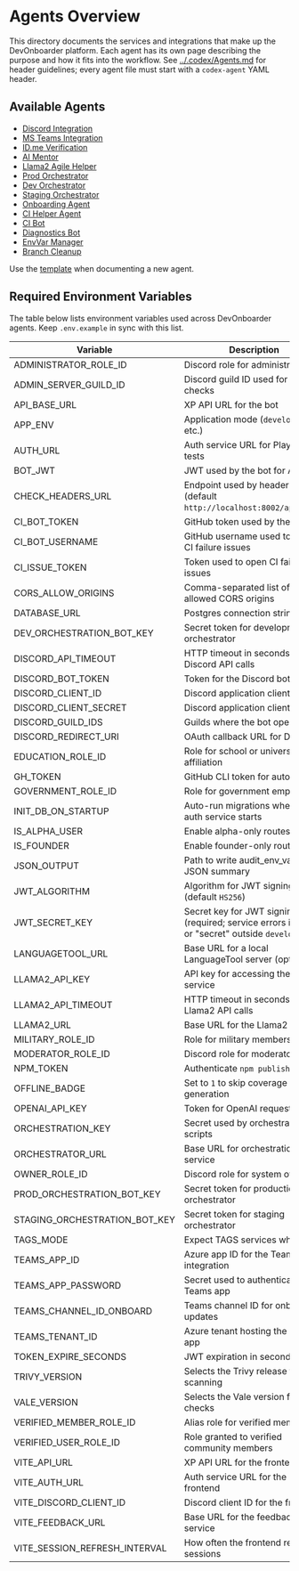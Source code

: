 # Agents Overview

This directory documents the services and integrations that make up the
DevOnboarder platform. Each agent has its own page describing the purpose and
how it fits into the workflow.
See [../.codex/Agents.md](../.codex/Agents.md) for header guidelines; every agent file must start with a `codex-agent` YAML header.

## Available Agents

- [Discord Integration](discord-integration.md)
- [MS Teams Integration](ms-teams-integration.md)
- [ID.me Verification](idme-verification.md)
- [AI Mentor](ai-mentor.md)
- [Llama2 Agile Helper](llama2-agile-helper.md)
- [Prod Orchestrator](prod-orchestrator.md)
- [Dev Orchestrator](dev-orchestrator.md)
- [Staging Orchestrator](staging-orchestrator.md)
- [Onboarding Agent](onboarding-agent.md)
- [CI Helper Agent](ci-helper-agent.md)
- [CI Bot](ci-bot.md)
- [Diagnostics Bot](diagnostics-bot.md)
- [EnvVar Manager](envvar-manager.md)
- [Branch Cleanup](branch-cleanup.md)

Use the [template](templates/agent-spec-template.md) when documenting a new agent.

## Required Environment Variables

The table below lists environment variables used across DevOnboarder agents. Keep `.env.example` in sync with this list.

| Variable                      | Description |
| ----------------------------- | ----------- |
| ADMINISTRATOR_ROLE_ID         | Discord role for administrators |
| ADMIN_SERVER_GUILD_ID         | Discord guild ID used for admin checks |
| API_BASE_URL                  | XP API URL for the bot |
| APP_ENV                       | Application mode (`development`, etc.) |
| AUTH_URL                      | Auth service URL for Playwright tests |
| BOT_JWT                       | JWT used by the bot for API calls |
| CHECK_HEADERS_URL             | Endpoint used by header checks (default `http://localhost:8002/api/user`) |
| CI_BOT_TOKEN                  | GitHub token used by the CI bot |
| CI_BOT_USERNAME               | GitHub username used to assign CI failure issues |
| CI_ISSUE_TOKEN                | Token used to open CI failure issues |
| CORS_ALLOW_ORIGINS            | Comma-separated list of allowed CORS origins |
| DATABASE_URL                  | Postgres connection string |
| DEV_ORCHESTRATION_BOT_KEY     | Secret token for development orchestrator |
| DISCORD_API_TIMEOUT           | HTTP timeout in seconds for Discord API calls |
| DISCORD_BOT_TOKEN             | Token for the Discord bot |
| DISCORD_CLIENT_ID             | Discord application client ID |
| DISCORD_CLIENT_SECRET         | Discord application client secret |
| DISCORD_GUILD_IDS             | Guilds where the bot operates |
| DISCORD_REDIRECT_URI          | OAuth callback URL for Discord |
| EDUCATION_ROLE_ID             | Role for school or university affiliation |
| GH_TOKEN                      | GitHub CLI token for automation |
| GOVERNMENT_ROLE_ID            | Role for government employees |
| INIT_DB_ON_STARTUP            | Auto-run migrations when the auth service starts |
| IS_ALPHA_USER                 | Enable alpha-only routes |
| IS_FOUNDER                    | Enable founder-only routes |
| JSON_OUTPUT                   | Path to write audit_env_vars JSON summary |
| JWT_ALGORITHM                 | Algorithm for JWT signing (default `HS256`) |
| JWT_SECRET_KEY                | Secret key for JWT signing (required; service errors if empty or "secret" outside `development`) |
| LANGUAGETOOL_URL              | Base URL for a local LanguageTool server (optional) |
| LLAMA2_API_KEY                | API key for accessing the Llama2 service |
| LLAMA2_API_TIMEOUT            | HTTP timeout in seconds for Llama2 API calls |
| LLAMA2_URL                    | Base URL for the Llama2 API |
| MILITARY_ROLE_ID              | Role for military members |
| MODERATOR_ROLE_ID             | Discord role for moderators |
| NPM_TOKEN                     | Authenticate `npm publish` |
| OFFLINE_BADGE                 | Set to `1` to skip coverage badge generation |
| OPENAI_API_KEY                | Token for OpenAI requests |
| ORCHESTRATION_KEY             | Secret used by orchestration scripts |
| ORCHESTRATOR_URL              | Base URL for orchestration service |
| OWNER_ROLE_ID                 | Discord role for system owner |
| PROD_ORCHESTRATION_BOT_KEY    | Secret token for production orchestrator |
| STAGING_ORCHESTRATION_BOT_KEY | Secret token for staging orchestrator |
| TAGS_MODE                     | Expect TAGS services when `true` |
| TEAMS_APP_ID                  | Azure app ID for the Teams integration |
| TEAMS_APP_PASSWORD            | Secret used to authenticate the Teams app |
| TEAMS_CHANNEL_ID_ONBOARD      | Teams channel ID for onboarding updates |
| TEAMS_TENANT_ID               | Azure tenant hosting the Teams app |
| TOKEN_EXPIRE_SECONDS          | JWT expiration in seconds |
| TRIVY_VERSION                 | Selects the Trivy release for scanning |
| VALE_VERSION                  | Selects the Vale version for docs checks |
| VERIFIED_MEMBER_ROLE_ID       | Alias role for verified members |
| VERIFIED_USER_ROLE_ID         | Role granted to verified community members |
| VITE_API_URL                  | XP API URL for the frontend |
| VITE_AUTH_URL                 | Auth service URL for the frontend |
| VITE_DISCORD_CLIENT_ID        | Discord client ID for the frontend |
| VITE_FEEDBACK_URL             | Base URL for the feedback service |
| VITE_SESSION_REFRESH_INTERVAL | How often the frontend refreshes sessions |

